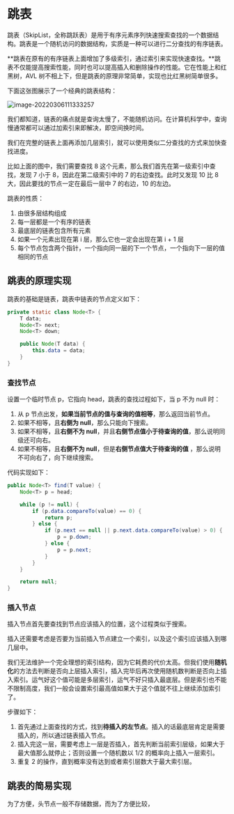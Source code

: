 # 跳表

跳表（SkipList，全称跳跃表）是用于有序元素序列快速搜索查找的一个数据结构。跳表是一个随机访问的数据结构，实质是一种可以进行二分查找的有序链表。

**跳表在原有的有序链表上面增加了多级索引，通过索引来实现快速查找。**跳表不仅能提高搜索性能，同时也可以提高插入和删除操作的性能。它在性能上和红黑树，AVL 树不相上下，但是跳表的原理非常简单，实现也比红黑树简单很多。

下面这张图展示了一个经典的跳表结构：

![image-20220306111333257](https://cdn.jsdelivr.net/gh/Faraway002/typora/imagesimage-20220306111333257.png)

我们都知道，链表的痛点就是查询太慢了，不能随机访问。在计算机科学中，查询慢通常都可以通过加索引来即解决，即空间换时间。

我们在完整的链表上面再添加几层索引，就可以使用类似二分查找的方式来加快查找进度。

比如上面的图中，我们需要查找 8 这个元素，那么我们首先在第一级索引中查找，发现 7 小于 8，因此在第二级索引中的 7 的右边查找。此时又发现 10 比 8 大，因此要找的节点一定在最后一层中 7 的右边，10 的左边。

跳表的性质：

1. 由很多层结构组成
2. 每一层都是一个有序的链表
3. 最底层的链表包含所有元素
4. 如果一个元素出现在第 i 层，那么它也一定会出现在第 i + 1 层
5. 每个节点包含两个指针，一个指向同一层的下一个节点，一个指向下一层的值相同的节点

## 跳表的原理实现

跳表的基础是链表，跳表中链表的节点定义如下：

```java
private static class Node<T> {
    T data;
    Node<T> next;
    Node<T> down;

    public Node(T data) {
        this.data = data;
    }
}
```

### 查找节点

设置一个临时节点 p，它指向 head，跳表的查找过程如下，当 p 不为 null 时：

1. 从 p 节点出发，**如果当前节点的值与查询的值相等**，那么返回当前节点。
2. 如果不相等，且**右侧为 null**，那么只能向下搜索。
3. 如果不相等，且**右侧不为 null**，并且**右侧节点值小于待查询的值**，那么说明同级还可向右。
4. 如果不相等，且**右侧不为 null**，但是**右侧节点值大于待查询的值** ，那么说明不可向右了，向下继续搜索。

代码实现如下：

```java
public Node<T> find(T value) {
    Node<T> p = head;

    while (p != null) {
        if (p.data.compareTo(value) == 0) {
            return p;
        } else {
            if (p.next == null || p.next.data.compareTo(value) > 0) {
                p = p.down;
            } else {
                p = p.next;
            }
        }
    }

    return null;
}
```

### 插入节点

插入节点首先要查找到节点应该插入的位置，这个过程类似于搜索。

插入还需要考虑是否要为当前插入节点建立一个索引，以及这个索引应该插入到哪几层中。

我们无法维护一个完全理想的索引结构，因为它耗费的代价太高。但我们使用**随机化**的方法去判断是否向上层插入索引，插入完毕后再次使用随机数判断是否向上插入索引。运气好这个值可能是多层索引，运气不好只插入最底层。但是索引也不能不限制高度，我们一般会设置索引最高值如果大于这个值就不往上继续添加索引了。

步骤如下：

1. 首先通过上面查找的方式，找到**待插入的左节点**。插入的话最底层肯定是需要插入的，所以通过链表插入节点。
2. 插入完这一层，需要考虑上一层是否插入，首先判断当前索引层级，如果大于最大值那么就停止；否则设置一个随机数以 1/2 的概率向上插入一层索引。
3. 重复 2 的操作，直到概率没有达到或者索引层数大于最大索引层。



## 跳表的简易实现

为了方便，头节点一般不存储数据，而为了方便比较，